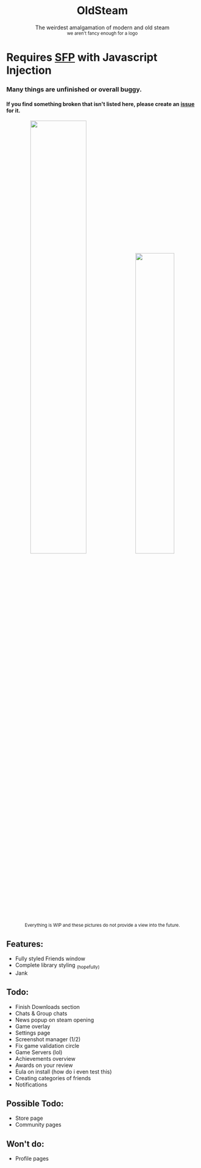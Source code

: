 <div align="center">
  <h1>OldSteam</h1>
  The weirdest amalgamation of modern and old steam<br>
  <sub>we aren't fancy enough for a logo</sub>
</div>

# Requires [SFP](https://github.com/PhantomGamers/SFP) with Javascript Injection

<h3>Many things are unfinished or overall buggy. </h3>
<h4>If you find something broken that isn't listed here, please create an <a href="https://github.com/MapleAtMorning/Green-Steam-Theme/issues/new">issue</a> for it.</h4>
<div align="center">
  <img src="https://github.com/MapleAtMorning/Green-Steam-Theme/assets/79129529/5f6bb637-6a4f-4030-8e26-c297d6460d16" width="54%">
  <img src="https://github.com/MapleAtMorning/Green-Steam-Theme/assets/79129529/16906049-d70a-4345-9cb2-5d45c775736b" width="45%">
  <br><sub>Everything is WIP and these pictures do not provide a view into the future.</sub>
</div>

## Features:
- Fully styled Friends window
- Complete library styling <sub>(hopefully)</sub>
- Jank

## Todo:
- Finish Downloads section
- Chats & Group chats
- News popup on steam opening
- Game overlay
- Settings page
- Screenshot manager (1/2)
- Fix game validation circle
- Game Servers (lol)
- Achievements overview
- Awards on your review
- Eula on install (how do i even test this)
- Creating categories of friends
- Notifications

## Possible Todo:
- Store page
- Community pages

## Won't do:
- Profile pages
